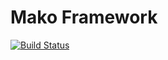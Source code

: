 # Mako Framework

[![Build Status](http://img.shields.io/travis/mako-framework/framework/master.svg?style=flat)](http://img.shields.io/travis/mako-framework/framework.svg?style=flat)